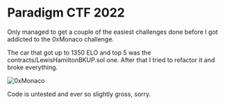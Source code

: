 # Paradigm CTF 2022

Only managed to get a couple of the easiest challenges done before I got addicted to the 0xMonaco challenge.

The car that got up to 1350 ELO and top 5 was the contracts/LewisHamiltonBKUP.sol one. After that I tried to refactor it and broke everything.

![0xMonaco](https://jamesbachini.com/misc/0xMonaco.png "0xMonaco")

Code is untested and ever so slightly gross, sorry.